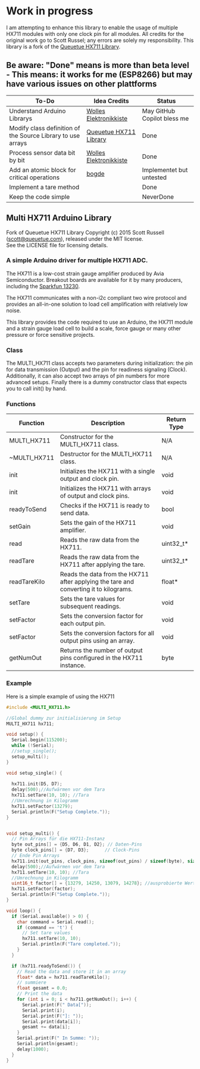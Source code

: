 # Work in progress
I am attempting to enhance this library to enable the usage of multiple HX711 modules with only one clock pin for all modules. All credits for the original work go to Scott Russel; any errors are solely my responsibility.
This library is a fork of the [Queuetue HX711 Library](https://github.com/queuetue/Q2-HX711-Arduino-Library).

## Be aware: "Done" means is more than beta level - This means: it works for me (ESP8266) but may have various issues on other plattforms

| **To-Do**                                    | **Idea Credits**            | **Status** |
|----------------------------------------------|-----------------------------|------------|
| Understand Arduino Librarys | [Wolles Elektronikkiste](https://wolles-elektronikkiste.de/en/creating-libraries-and-classes-part-i)| May GitHub Copilot bless me |
| Modify class definition of the Source Library to use arrays        | [Queuetue HX711 Library](https://github.com/queuetue/Q2-HX711-Arduino-Library)   | Done   |
| Process sensor data bit by bit           | [Wolles Elektronikkiste](https://wolles-elektronikkiste.de/en/strain-gauges) | Done     |
| Add an atomic block for critical operations  | [bogde](https://github.com/bogde/HX711/blob/master/src/HX711.cpp)               | Implementet but untested      |
| Implement a tare method                      |                         | Done       |
| Keep the code simple                         |               | NeverDone      |


## Multi HX711 Arduino Library

Fork of Queuetue HX711 Library Copyright (c) 2015 Scott Russell (scott@queuetue.com), released under the MIT license.  
See the LICENSE file for licensing details.

### A simple Arduino driver for multiple HX711 ADC.

The HX711 is a low-cost strain gauge amplifier produced by Avia Semiconductor.  Breakout boards are available for it by many producers, including the [Sparkfun 13230](https://www.sparkfun.com/products/13230).

The HX711 communicates with a non-i2c compliant two wire protocol and provides an all-in-one solution to load cell amplification with relatively low noise.

This library provides the code required to use an Arduino, the HX711 module and a strain gauge load cell to build a scale, force gauge or many other pressure or force sensitive projects.

### Class
The MULTI_HX711 class accepts two parameters during initialization: the pin for data transmission (Output) and the pin for readiness signaling (Clock). 
Additionally, it can also accept two arrays of pin numbers for more advanced setups. Finally there is a dummy constructor class that expects you to call init() by hand.

### Functions

| Function       | Description                                                            | Return Type |
|----------------|------------------------------------------------------------------------|-------------|
| MULTI_HX711    | Constructor for the MULTI_HX711 class.                                 | N/A         |
| ~MULTI_HX711   | Destructor for the MULTI_HX711 class.                                  | N/A         |
| init           | Initializes the HX711 with a single output and clock pin.              | void        |
| init           | Initializes the HX711 with arrays of output and clock pins.            | void        |
| readyToSend    | Checks if the HX711 is ready to send data.                             | bool        |
| setGain        | Sets the gain of the HX711 amplifier.                                  | void        |
| read           | Reads the raw data from the HX711.                                     | uint32_t*   |
| readTare       | Reads the raw data from the HX711 after applying the tare.             | uint32_t*   |
| readTareKilo   | Reads the data from the HX711 after applying the tare and converting it to kilograms. | float*    |
| setTare        | Sets the tare values for subsequent readings.                          | void        |
| setFactor      | Sets the conversion factor for each output pin.                        | void        |
| setFactor      | Sets the conversion factors for all output pins using an array.        | void        |
| getNumOut      | Returns the number of output pins configured in the HX711 instance.    | byte        |



### Example 
Here is a simple example of using the HX711 

```cpp
#include <MULTI_HX711.h>

//Global dummy zur initialisierung im Setup
MULTI_HX711 hx711;

void setup() {
  Serial.begin(115200);
  while (!Serial);
  //setup_single();
  setup_multi();
}

void setup_single() {
  
  hx711.init(D5, D7);
  delay(500);//Aufwärmen vor dem Tara
  hx711.setTare(10, 10); //Tara
  //Umrechnung in Kilogramm
  hx711.setFactor(13279);
  Serial.println(F("Setup Complete."));
}


void setup_multi() {
  // Pin Arrays für die HX711-Instanz
  byte out_pins[] = {D5, D6, D1, D2}; // Daten-Pins
  byte clock_pins[] = {D7, D3};      // Clock-Pins
  // Ende Pin Arrays
  hx711.init(out_pins, clock_pins, sizeof(out_pins) / sizeof(byte), sizeof(clock_pins) / sizeof(byte));
  delay(500);//Aufwärmen vor dem Tara
  hx711.setTare(10, 10); //Tara
  //Umrechnung in Kilogramm
  uint16_t factor[] = {13279, 14250, 13079, 14278}; //ausprobierte Werte
  hx711.setFactor(factor);
  Serial.println(F("Setup Complete."));
}

void loop() {
  if (Serial.available() > 0) {
    char command = Serial.read();
    if (command == 't') {
      // Set tare values
      hx711.setTare(10, 10);
      Serial.println(F("Tare completed."));
    }
  }

  if (hx711.readyToSend()) {
    // Read the data and store it in an array
    float* data = hx711.readTareKilo();
    // summiere
    float gesamt = 0.0;
    // Print the data
    for (int i = 0; i < hx711.getNumOut(); i++) {
      Serial.print(F(" Data["));
      Serial.print(i);
      Serial.print(F("]: "));
      Serial.print(data[i]);
      gesamt += data[i];
    }
    Serial.print(F(" In Summe: "));
    Serial.println(gesamt);
    delay(1000);
  }
}

```
